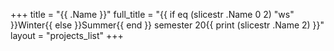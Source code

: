 +++
title = "{{ .Name }}"
full_title = "{{ if eq (slicestr .Name 0 2) "ws" }}Winter{{ else }}Summer{{ end }} semester 20{{ print (slicestr .Name 2) }}"
layout = "projects_list"
+++
